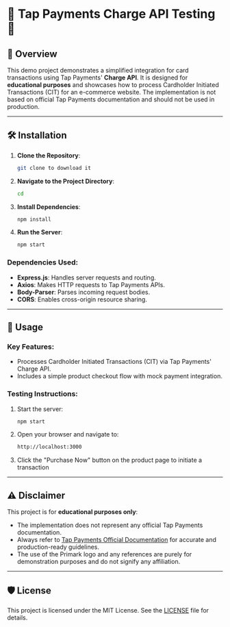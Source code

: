 # 🌟 Tap Payments Charge API Testing 🌟

## 🚀 Overview
This demo project demonstrates a simplified integration for card transactions using Tap Payments' **Charge API**. It is designed for **educational purposes** and showcases how to process Cardholder Initiated Transactions (CIT) for an e-commerce website. The implementation is not based on official Tap Payments documentation and should not be used in production.

---

## 🛠️ Installation
1. **Clone the Repository**:
    ```bash
    git clone to download it
    ```

2. **Navigate to the Project Directory**:
    ```bash
    cd 
    ```

3. **Install Dependencies**:
    ```bash
    npm install
    ```

4. **Run the Server**:
    ```bash
    npm start
    ```

### Dependencies Used:
- **Express.js**: Handles server requests and routing.
- **Axios**: Makes HTTP requests to Tap Payments APIs.
- **Body-Parser**: Parses incoming request bodies.
- **CORS**: Enables cross-origin resource sharing.

---

## 📖 Usage
### Key Features:
- Processes Cardholder Initiated Transactions (CIT) via Tap Payments' Charge API.
- Includes a simple product checkout flow with mock payment integration.

### Testing Instructions:
1. Start the server:
    ```bash
    npm start
    ```
2. Open your browser and navigate to:
    ```bash
    http://localhost:3000
    ```
3. Click the "Purchase Now" button on the product page to initiate a transaction

---

## ⚠️ Disclaimer
This project is for **educational purposes only**:
- The implementation does not represent any official Tap Payments documentation.
- Always refer to [Tap Payments Official Documentation](https://www.tap.company/) for accurate and production-ready guidelines.
- The use of the Primark logo and any references are purely for demonstration purposes and do not signify any affiliation.

---

## 🛡️ License
This project is licensed under the MIT License. See the [LICENSE](LICENSE) file for details.
